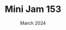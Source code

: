---
title: Mini Jam 153
date: "March 2024"
description: "My first time entering a game jam. I used Go and the Ebitengine games library. I placed 92nd of 231 entries."
links:
  - name: "Play Game"
    url: "https://hatchibombotar.itch.io/fishing-for-gold"
  - name: "View Final Ranking"
    url: "https://itch.io/jam/mini-jam-153-fishing/rate/2563002"

image: "https://img.itch.zone/aW1nLzE1MjUxOTM5LnBuZw==/315x250%23c/szkRQf.png"
---